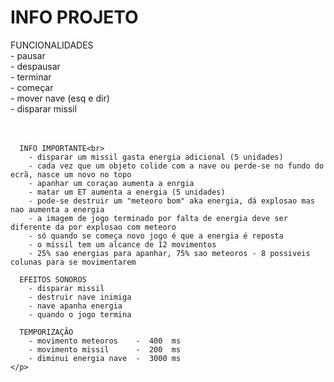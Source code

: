 <!DOCTYPE html>
<html>
  <body>
    <h1>
      INFO PROJETO<br>
    </h1>
    <p>
      FUNCIONALIDADES<br>
        - pausar<br>
        - despausar<br>
        - terminar<br>
        - começar<br>
        - mover nave (esq e dir)<br>
        - disparar missil<br><br><br>

      INFO IMPORTANTE<br>
        - disparar um missil gasta energia adicional (5 unidades)
        - cada vez que um objeto colide com a nave ou perde-se no fundo do ecrã, nasce um novo no topo
        - apanhar um coraçao aumenta a enrgia
        - matar um ET aumenta a energia (5 unidades)
        - pode-se destruir um "meteoro bom" aka energia, dá explosao mas nao aumenta a energia
        - a imagem de jogo terminado por falta de energia deve ser diferente da por explosao com meteoro
        - só quando se começa novo jogo é que a energia é reposta
        - o missil tem um alcance de 12 movimentos
        - 25% sao energias para apanhar, 75% sao meteoros - 8 possiveis colunas para se movimentarem

      EFEITOS SONOROS
        - disparar missil
        - destruir nave inimiga
        - nave apanha energia
        - quando o jogo termina

      TEMPORIZAÇÃO
        - movimento meteoros    -  400  ms
        - movimento missil      -  200  ms
        - diminui energia nave  -  3000 ms
    </p>
  </body>
</html>
